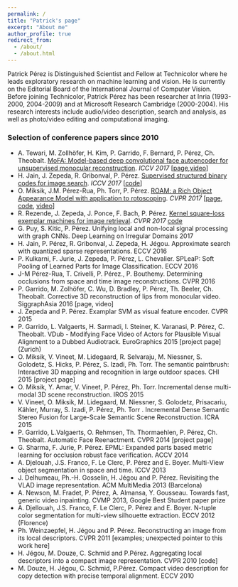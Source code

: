 ```yaml
---
permalink: /
title: "Patrick's page"
excerpt: "About me"
author_profile: true
redirect_from: 
  - /about/
  - /about.html
---
```


Patrick Pérez is Distinguished Scientist and Fellow at Technicolor where he leads exploratory research on machine learning and vision.  He is currently on the Editorial Board of the International Journal of Computer Vision. Before joining Technicolor, Patrick Pérez has been researcher at Inria (1993-2000, 2004-2009) and at Microsoft Research Cambridge (2000-2004). His research interests include audio/video description, search and analysis, as well as photo/video editing and computational imaging.

### Selection of conference papers since 2010
* A. Tewari, M. Zollhöfer, H. Kim, P. Garrido, F. Bernard, P. Pérez, Ch. Theobalt. [MoFA: Model-based deep convolutional face autoencoder for unsupervised monocular reconstruction](http://gvv.mpi-inf.mpg.de/projects/MZ/Papers/arXiv2017_FA/paper.pdf). *ICCV 2017* [[page](http://gvv.mpi-inf.mpg.de/projects/MZ/Papers/arXiv2017_FA/page.html),[video](https://www.youtube.com/watch?v=uIMpHZYB8fI)]
* H. Jain, J. Zepeda, R. Gribonval, P. Pérez. [Supervised structured binary codes for image search](https://arxiv.org/abs/1708.02932). *ICCV 2017* [[code](https://github.com/technicolor-research/subic)]
* O. Miksik, J.M. Pérez-Rua, Ph. Torr, P. Pérez. [ROAM: a Rich Object Appearance Model with application to rotoscoping](). *CVPR 2017* [[page](), [code](), [video]()]
* R. Rezende, J. Zepeda, J. Ponce, F. Bach, P. Pérez. [Kernel square-loss exemplar machines for image retrieval](). *CVPR 2017* [code]()
* G. Puy, S. Kitic, P. Pérez. Unifying local and non-local signal processing with graph CNNs. Deep Learning on Irregular Domains 2017
* H. Jain, P. Pérez, R. Gribonval, J. Zepeda, H. Jégou. Approximate search with quantized sparse representations. ECCV 2016
* P. Kulkarni, F. Jurie, J. Zepeda, P. Pérez, L. Chevalier.  SPLeaP: Soft Pooling of Learned Parts for Image Classification. ECCV 2016
* J-M Pérez-Rua, T. Crivelli, P. Pérez., P. Bouthemy. Determining occlusions from space and time image reconstructions. CVPR 2016
* P. Garrido, M. Zolhöfer, C. Wu, D. Bradley, P. Pérez, Th. Beeler, Ch. Theobalt. Corrective 3D reconstruction of lips from monocular video. SiggraphAsia 2016 [page, video]
* J. Zepeda and P. Pérez. Examplar SVM as visual feature encoder. CVPR 2015
* P. Garrido, L. Valgaerts, H. Sarmadi, I. Steiner, K. Varanasi, P. Pérez, C. Theobalt. VDub - Modifying Face Video of Actors for Plausible Visual Alignment to a Dubbed Audiotrack. EuroGraphics 2015 [project page]  (Zurich)
* O. Miksik, V. Vineet, M. Lidegaard, R. Selvaraju, M. Niessner, S. Golodetz, S. Hicks, P. Pérez, S. Izadi, Ph. Torr. The semantic paintbrush: Interactive 3D mapping and recognition in large outdoor spaces. CHI 2015 [project page]
* O. Miksik, Y. Amar, V. Vineet, P. Pérez, Ph. Torr. Incremental dense multi-modal 3D scene reconstruction. IROS 2015
* V. Vineet, O. Miksik, M. Lidegaard, M. Niessner, S. Golodetz, Prisacariu, Kähler, Murray, S. Izadi, P. Pérez, Ph. Torr . Incremental Dense Semantic Stereo Fusion for Large-Scale Semantic Scene Reconstruction. ICRA 2015
* P. Garrido, L.Valgaerts, O. Rehmsen, Th. Thormaehlen, P. Pérez, Ch. Theobalt. Automatic Face Reenactment. CVPR 2014 [project page]
* G. Sharma, F. Jurie, P. Pérez. EPML: Expanded parts based metric learning for occlusion robust face verification. ACCV 2014
* A. Djelouah, J.S. Franco, F. Le Clerc, P. Pérez and E. Boyer. Multi-View object segmentation in space and time. ICCV 2013
* J. Delhumeau, Ph.-H. Gosselin, H. Jégou and P. Pérez. Revisiting the VLAD image representation. ACM MultiMedia 2013  (Barcelona)
* A. Newson, M. Fradet, P. Pérez, A. Almansa, Y. Gousseau. Towards fast, generic video inpainting. CVMP 2013, Google Best Student paper prize
* A. Djellouah, J.S. Franco, F. Le Clerc, P. Pérez and E. Boyer. N-tuple color segmentation for multi-view silhouette extraction. ECCV 2012 (Florence)
* Ph. Weinzaepfel, H. Jégou and P. Pérez. Reconstructing an image from its local descriptors. CVPR 2011 [examples; unexpected pointer to this work here]
* H. Jégou, M. Douze, C. Schmid and P.Pérez. Aggregating local descriptors into a compact image representation. CVPR 2010 [code]
* M. Douze, H. Jégou, C. Schmid, P.Pérez. Compact video description for copy detection with precise temporal alignment. ECCV 2010












 

